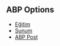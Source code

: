 ## ABP Options

- [Eğitim](https://www.youtube.com/watch?v=EK9z4tI49ZE&list=PLBEMB-Eql15s3kaMvQ6pIobVk492a7s9j&index=22)
- [Sunum](https://bit.ly/abp-options)
- [ABP Post](https://community.abp.io/Videos/abp-options-p9unclf4)
